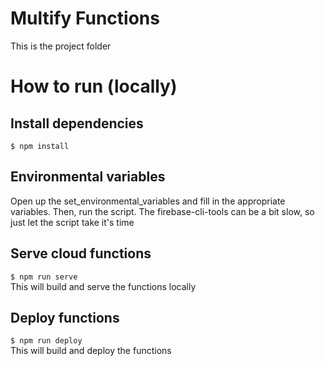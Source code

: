 # Multify Functions

This is the project folder 

# How to run (locally)
## Install dependencies
`$ npm install`

## Environmental variables
Open up the set_environmental_variables and fill in the appropriate variables. Then, run the script. The firebase-cli-tools can be a bit slow, so just let the script take it's time

## Serve cloud functions
`$ npm run serve`  
This will build and serve the functions locally

## Deploy functions
`$ npm run deploy`  
This will build and deploy the functions
